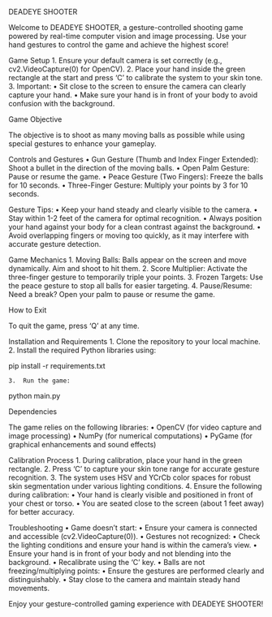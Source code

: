 DEADEYE SHOOTER

Welcome to DEADEYE SHOOTER, a gesture-controlled shooting game powered by real-time computer vision and image processing. Use your hand gestures to control the game and achieve the highest score!

Game Setup
	1.	Ensure your default camera is set correctly (e.g., cv2.VideoCapture(0) for OpenCV).
	2.	Place your hand inside the green rectangle at the start and press ‘C’ to calibrate the system to your skin tone.
	3.	Important:
	•	Sit close to the screen to ensure the camera can clearly capture your hand.
	•	Make sure your hand is in front of your body to avoid confusion with the background.

Game Objective

The objective is to shoot as many moving balls as possible while using special gestures to enhance your gameplay.

Controls and Gestures
	•	Gun Gesture (Thumb and Index Finger Extended): Shoot a bullet in the direction of the moving balls.
	•	Open Palm Gesture: Pause or resume the game.
	•	Peace Gesture (Two Fingers): Freeze the balls for 10 seconds.
	•	Three-Finger Gesture: Multiply your points by 3 for 10 seconds.

Gesture Tips:
	•	Keep your hand steady and clearly visible to the camera.
	•	Stay within 1-2 feet of the camera for optimal recognition.
	•	Always position your hand against your body for a clean contrast against the background.
	•	Avoid overlapping fingers or moving too quickly, as it may interfere with accurate gesture detection.

Game Mechanics
	1.	Moving Balls: Balls appear on the screen and move dynamically. Aim and shoot to hit them.
	2.	Score Multiplier: Activate the three-finger gesture to temporarily triple your points.
	3.	Frozen Targets: Use the peace gesture to stop all balls for easier targeting.
	4.	Pause/Resume: Need a break? Open your palm to pause or resume the game.

How to Exit

To quit the game, press ‘Q’ at any time.

Installation and Requirements
	1.	Clone the repository to your local machine.
	2.	Install the required Python libraries using:

pip install -r requirements.txt


	3.	Run the game:

python main.py

Dependencies

The game relies on the following libraries:
	•	OpenCV (for video capture and image processing)
	•	NumPy (for numerical computations)
	•	PyGame (for graphical enhancements and sound effects)

Calibration Process
	1.	During calibration, place your hand in the green rectangle.
	2.	Press ‘C’ to capture your skin tone range for accurate gesture recognition.
	3.	The system uses HSV and YCrCb color spaces for robust skin segmentation under various lighting conditions.
	4.	Ensure the following during calibration:
	•	Your hand is clearly visible and positioned in front of your chest or torso.
	•	You are seated close to the screen (about 1 feet away) for better accuracy.

Troubleshooting
	•	Game doesn’t start:
	•	Ensure your camera is connected and accessible (cv2.VideoCapture(0)).
	•	Gestures not recognized:
	•	Check the lighting conditions and ensure your hand is within the camera’s view.
	•	Ensure your hand is in front of your body and not blending into the background.
	•	Recalibrate using the ‘C’ key.
	•	Balls are not freezing/multiplying points:
	•	Ensure the gestures are performed clearly and distinguishably.
	•	Stay close to the camera and maintain steady hand movements.

Enjoy your gesture-controlled gaming experience with DEADEYE SHOOTER!